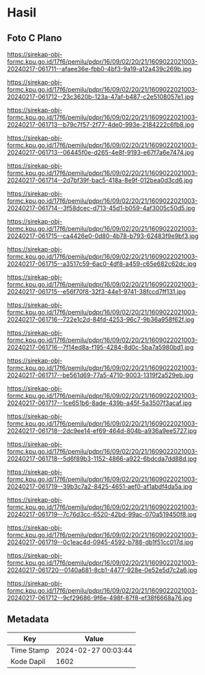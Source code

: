 # Hasil

## Foto C Plano

https://sirekap-obj-formc.kpu.go.id/17f6/pemilu/pdpr/16/09/02/20/21/1609022021003-20240217-061711--afaee36e-fbb0-4bf3-9a19-a12a439c269b.jpg

https://sirekap-obj-formc.kpu.go.id/17f6/pemilu/pdpr/16/09/02/20/21/1609022021003-20240217-061712--23c3620b-123a-47af-b487-c2e5108057e1.jpg

https://sirekap-obj-formc.kpu.go.id/17f6/pemilu/pdpr/16/09/02/20/21/1609022021003-20240217-061713--b79c7f57-2f77-4de0-993e-2184222c6fb8.jpg

https://sirekap-obj-formc.kpu.go.id/17f6/pemilu/pdpr/16/09/02/20/21/1609022021003-20240217-061713--06445f0e-d265-4e8f-9193-e67f7a6e7474.jpg

https://sirekap-obj-formc.kpu.go.id/17f6/pemilu/pdpr/16/09/02/20/21/1609022021003-20240217-061714--2d7bf39f-bac5-418a-8e9f-012bea0d3cd6.jpg

https://sirekap-obj-formc.kpu.go.id/17f6/pemilu/pdpr/16/09/02/20/21/1609022021003-20240217-061714--3f58dcec-d713-45d1-b059-4af3005c50d5.jpg

https://sirekap-obj-formc.kpu.go.id/17f6/pemilu/pdpr/16/09/02/20/21/1609022021003-20240217-061715--ca4426e0-0d80-4b78-b793-62483f9e9bf3.jpg

https://sirekap-obj-formc.kpu.go.id/17f6/pemilu/pdpr/16/09/02/20/21/1609022021003-20240217-061715--a3517c59-6ac0-4df8-a459-c65e682c62dc.jpg

https://sirekap-obj-formc.kpu.go.id/17f6/pemilu/pdpr/16/09/02/20/21/1609022021003-20240217-061715--e56f70f8-32f3-44e1-9741-38fccd7ff131.jpg

https://sirekap-obj-formc.kpu.go.id/17f6/pemilu/pdpr/16/09/02/20/21/1609022021003-20240217-061716--722e1c2d-84fd-4253-96c7-9b36a958f62f.jpg

https://sirekap-obj-formc.kpu.go.id/17f6/pemilu/pdpr/16/09/02/20/21/1609022021003-20240217-061716--7f14ed8a-f195-4284-8d0c-5ba7a5980bd1.jpg

https://sirekap-obj-formc.kpu.go.id/17f6/pemilu/pdpr/16/09/02/20/21/1609022021003-20240217-061717--be561d69-77a5-4710-9003-1319f2a529eb.jpg

https://sirekap-obj-formc.kpu.go.id/17f6/pemilu/pdpr/16/09/02/20/21/1609022021003-20240217-061717--1ce651b6-8ade-439b-a45f-5a3507f3acaf.jpg

https://sirekap-obj-formc.kpu.go.id/17f6/pemilu/pdpr/16/09/02/20/21/1609022021003-20240217-061718--2dc9ee14-ef69-464d-804b-a936a9ee5727.jpg

https://sirekap-obj-formc.kpu.go.id/17f6/pemilu/pdpr/16/09/02/20/21/1609022021003-20240217-061718--5d6f89b3-1152-4866-a922-6bdcda7dd88d.jpg

https://sirekap-obj-formc.kpu.go.id/17f6/pemilu/pdpr/16/09/02/20/21/1609022021003-20240217-061719--39b3c7a2-8425-4651-aef0-af1abdf4da5a.jpg

https://sirekap-obj-formc.kpu.go.id/17f6/pemilu/pdpr/16/09/02/20/21/1609022021003-20240217-061719--7c76d3cc-6520-42bd-99ac-070a519450f8.jpg

https://sirekap-obj-formc.kpu.go.id/17f6/pemilu/pdpr/16/09/02/20/21/1609022021003-20240217-061719--0c1eac4d-0945-4592-b788-db1f51cc017d.jpg

https://sirekap-obj-formc.kpu.go.id/17f6/pemilu/pdpr/16/09/02/20/21/1609022021003-20240217-061720--0140a681-8cb1-4477-928e-0e52e5d7c2a6.jpg

https://sirekap-obj-formc.kpu.go.id/17f6/pemilu/pdpr/16/09/02/20/21/1609022021003-20240217-061712--9cf29686-9f6e-498f-87f8-ef38f6668a76.jpg


## Metadata

| Key        | Value               |
| ---------- | ------------------- |
| Time Stamp | 2024-02-27 00:03:44 |
| Kode Dapil | 1602                |



